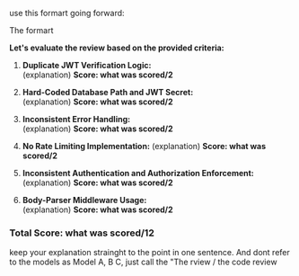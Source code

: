 use this formart going forward:

The formart

**Let's evaluate the review based on the provided criteria:**

1. **Duplicate JWT Verification Logic:**  
   (explanation)
   **Score: what was scored/2**

2. **Hard-Coded Database Path and JWT Secret:**  
   (explanation)
   **Score: what was scored/2**

3. **Inconsistent Error Handling:**  
   (explanation)
   **Score: what was scored/2**

4. **No Rate Limiting Implementation:**
   (explanation)
   **Score: what was scored/2**

5. **Inconsistent Authentication and Authorization Enforcement:**  
   (explanation)
   **Score: what was scored/2**

6. **Body-Parser Middleware Usage:**  
   (explanation)
   **Score: what was scored/2**

### Total Score: what was scored/12

keep your explanation strainght to the point in one sentence.
And dont refer to the models as Model A, B C, just call the "The rview / the code review
